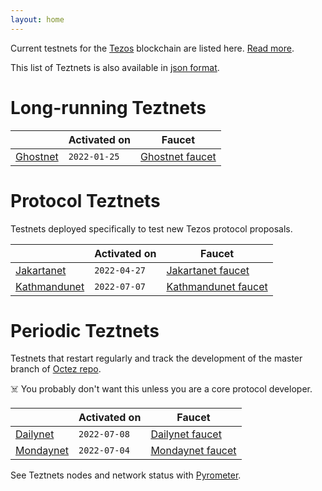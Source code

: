 ```yaml
---
layout: home
---
```


Current testnets for the [Tezos](https://tezos.com) blockchain are listed here. [Read more](about/).

This list of Teztnets is also available in [json format](https://teztnets.xyz/teztnets.json).

# Long-running Teztnets



| | Activated on | Faucet |
|-------|---------------------|--|
| [Ghostnet](/ghostnet-about) | `2022-01-25` | [Ghostnet faucet](https://teztnets.xyz/ghostnet-faucet) |



# Protocol Teztnets

Testnets deployed specifically to test new Tezos protocol proposals.

| | Activated on | Faucet |
|-------|---------------------|--|
| [Jakartanet](/jakartanet-about) | `2022-04-27` | [Jakartanet faucet](https://teztnets.xyz/jakartanet-faucet) |
| [Kathmandunet](/kathmandunet-about) | `2022-07-07` | [Kathmandunet faucet](https://teztnets.xyz/kathmandunet-faucet) |



# Periodic Teztnets

Testnets that restart regularly and track the development of the master branch of [Octez repo](https://gitlab.com/tezos/tezos/).
 
☠️ You probably don't want this unless you are a core protocol developer.

| | Activated on | Faucet |
|-------|---------------------|--|
| [Dailynet](/dailynet-about) | `2022-07-08` | [Dailynet faucet](https://teztnets.xyz/dailynet-2022-07-08-faucet) |
| [Mondaynet](/mondaynet-about) | `2022-07-04` | [Mondaynet faucet](https://teztnets.xyz/mondaynet-2022-07-04-faucet) |




See Teztnets nodes and network status with [Pyrometer](https://pyrometer.teztnets.xyz).
